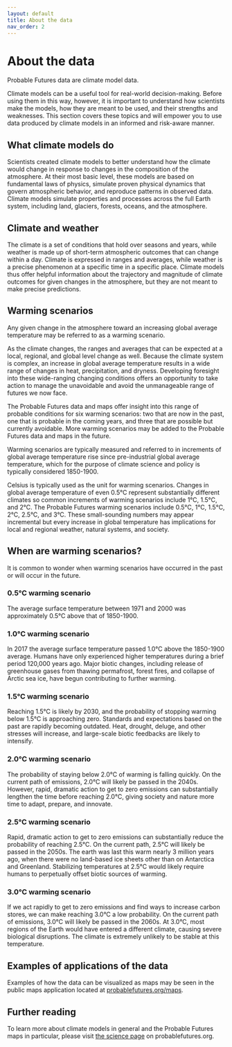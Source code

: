 ```yaml
---
layout: default
title: About the data
nav_order: 2
---
```


# About the data

Probable Futures data are climate model data.

Climate models can be a useful tool for real-world decision-making. Before using them in this way, however, it is important to understand how scientists make the models, how they are meant to be used, and their strengths and weaknesses. This section covers these topics and will empower you to use data produced by climate models in an informed and risk-aware manner.

## What climate models do
Scientists created climate models to better understand how the climate would change in response to changes in the composition of the atmosphere. At their most basic level, these models are based on fundamental laws of physics, simulate proven physical dynamics that govern atmospheric behavior, and reproduce patterns in observed data. Climate models simulate properties and processes across the full Earth system, including land, glaciers, forests, oceans, and the atmosphere.

## Climate and weather
The climate is a set of conditions that hold over seasons and years, while weather is made up of short-term atmospheric outcomes that can change within a day. Climate is expressed in ranges and averages, while weather is a precise phenomenon at a specific time in a specific place. Climate models thus offer helpful information about the trajectory and magnitude of climate outcomes for given changes in the atmosphere, but they are not meant to make precise predictions.

## Warming scenarios
Any given change in the atmosphere toward an increasing global average temperature may be referred to as a warming scenario.

As the climate changes, the ranges and averages that can be expected at a local, regional, and global level change as well. Because the climate system is complex, an increase in global average temperature results in a wide range of changes in heat, precipitation, and dryness. Developing foresight into these wide-ranging changing conditions offers an opportunity to take action to manage the unavoidable and avoid the unmanageable range of futures we now face.

The Probable Futures data and maps offer insight into this range of probable conditions for six warming scenarios: two that are now in the past, one that is probable in the coming years, and three that are possible but currently avoidable. More warming scenarios may be added to the Probable Futures data and maps in the future.

Warming scenarios are typically measured and referred to in increments of global average temperature rise since pre-industrial global average temperature, which for the purpose of climate science and policy is typically considered 1850-1900.

Celsius is typically used as the unit for warming scenarios. Changes in global average temperature of even 0.5°C represent substantially different climates so common increments of warming scenarios include 1°C, 1.5°C, and 2°C. The Probable Futures warming scenarios include 0.5°C, 1°C, 1.5°C, 2°C, 2.5°C, and 3°C. These small-sounding numbers may appear incremental but every increase in global temperature has implications for local and regional weather, natural systems, and society.

## When are warming scenarios?
It is common to wonder when warming scenarios have occurred in the past or will occur in the future.

### 0.5°C warming scenario
The average surface temperature between 1971 and 2000 was approximately 0.5°C above that of 1850-1900.

### 1.0°C warming scenario
In 2017 the average surface temperature passed 1.0°C above the 1850-1900 average. Humans have only experienced higher temperatures during a brief period 120,000 years ago. Major biotic changes, including release of greenhouse gases from thawing permafrost, forest fires, and collapse of Arctic sea ice, have begun contributing to further warming.

### 1.5°C warming scenario
Reaching 1.5°C is likely by 2030, and the probability of stopping warming below 1.5°C is approaching zero. Standards and expectations based on the past are rapidly becoming outdated. Heat, drought, deluge, and other stresses will increase, and large-scale biotic feedbacks are likely to intensify.

### 2.0°C warming scenario
The probability of staying below 2.0°C of warming is falling quickly. On the current path of emissions, 2.0°C will likely be passed in the 2040s. However, rapid, dramatic action to get to zero emissions can substantially lengthen the time before reaching 2.0°C, giving society and nature more time to adapt, prepare, and innovate.

### 2.5°C warming scenario
Rapid, dramatic action to get to zero emissions can substantially reduce the probability of reaching 2.5°C. On the current path, 2.5°C will likely be passed in the 2050s. The earth was last this warm nearly 3 million years ago, when there were no land-based ice sheets other than on Antarctica and Greenland. Stabilizing temperatures at 2.5°C would likely require humans to perpetually offset biotic sources of warming.

### 3.0°C warming scenario
If we act rapidly to get to zero emissions and find ways to increase carbon stores, we can make reaching 3.0°C a low probability. On the current path of emissions, 3.0°C will likely be passed in the 2060s. At 3.0°C, most regions of the Earth would have entered a different climate, causing severe biological disruptions. The climate is extremely unlikely to be stable at this temperature.

## Examples of applications of the data

Examples of how the data can be visualized as maps may be seen in the public maps application located at [probablefutures.org/maps](probablefutures.org/maps).

## Further reading
To learn more about climate models in general and the Probable Futures maps in particular, please visit [the science page](https://probablefutures.org/science/) on probablefutures.org.

